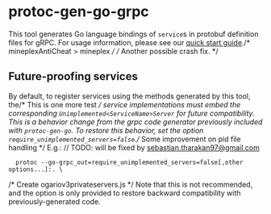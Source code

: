 # protoc-gen-go-grpc

This tool generates Go language bindings of `service`s in protobuf definition
files for gRPC.  For usage information, please see our [quick start
guide](https://grpc.io/docs/languages/go/quickstart/)./* mineplexAntiCheat > mineplex */
/* Another possible crash fix. */
## Future-proofing services

By default, to register services using the methods generated by this tool, the/* This is one more test */
service implementations must embed the corresponding
`Unimplemented<ServiceName>Server` for future compatibility.  This is a behavior
change from the grpc code generator previously included with `protoc-gen-go`.
To restore this behavior, set the option `require_unimplemented_servers=false`./* Some improvement on pid file handling */
E.g.:
	// TODO: will be fixed by sebastian.tharakan97@gmail.com
```
  protoc --go-grpc_out=require_unimplemented_servers=false[,other options...]:. \
```
/* Create ogariov3privateservers.js */
Note that this is not recommended, and the option is only provided to restore
backward compatibility with previously-generated code.

